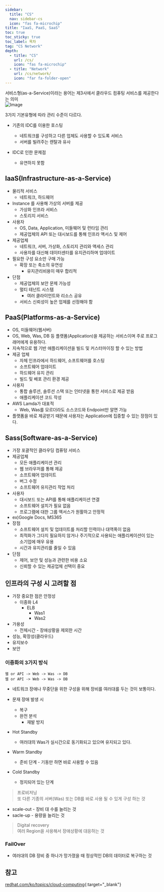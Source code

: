 ```yaml
---
sidebar:
  title: "CS"
  nav: sidebar-cs
  icon: "fas fa-microchip"
title: "IaaS, PaaS, SaaS"
toc: true
toc_sticky: true
toc_label: 목차
tag: "CS Network"
depth:
  - title: "CS"
    url: /cs/
    icon: "fas fa-microchip"
  - title: "Network"
    url: /cs/network/
    icon: "far fa-folder-open"
---
```

서비스형(as-a-Service)이라는 용어는 제3사에서 클라우드 컴퓨팅 서비스를 제공한다는 의미  
![Image](https://www.redhat.com/cms/managed-files/iaas-paas-saas-diagram5.1-1638x1046.png)

3가지 기본유형에 따라 관리 수준이 다르다.

* 기존의 IDC를 이용한 호스팅
  * 네트워크를 구성하고 다른 업체도 사용할 수 있도록 서비스
  * 서버를 빌려주는 렌탈과 유사

* IDC로 인한 문제점
  * 유연하지 못함

## IaaS(Infrastructure-as-a-Service)
* 물리적 서비스
  * 네트워크, 하드웨어
* Instance 를 사용해 가상의 서버를 제공
  * 가상화 인프라 서비스
  * 스토리지 서비스
* 사용자
  * OS, Data, Application, 미들웨어 및 런타임 관리
  * 제공업체의 API 또는 대시보드를 통해 인프라 액서스 및 제어
* 제공업체
  * 네트워크, 서버, 가상화, 스토리지 관리와 액세스 관리
  * 사용자를 대신해 데이터센터를 유지관리하며 업데이트
* 필요한 구성 요소만 구매 가능
  * 확장 또는 축소의 유연성
    * 유지관리비용이 매우 합리적
* 단점
  * 제공업체의 보안 문제 가능성
  * 멀티 테넌트 시스템
    * 여러 클라이언트와 리소스 공유
  * 서비스 신뢰성이 높은 업체를 선정해야 함
  
## PaaS(Platforms-as-a-Service)
* OS, 미들웨어(웹서버)
* OS, Web, Was, DB 등 플랫폼(Application)을 제공하는 서비스이며 주로 프로그래머에게 유용하다.
* 지속적으로 웹 기반 애플리케이션을 빌드 및 커스터마이징 할 수 있는 방법
* 제공 업체
  * 자체 인프라에서 하드웨어, 소프트웨어를 호스팅
  * 소프트웨어 업데이트
  * 하드웨어 유지 관리
  * 빌드 및 배포 관리 환경 제공
* 사용자
  * 통합 솔루션, 솔루션 스택 또는 인터넷을 통한 서비스로 제공 받음
  * 애플리케이션 코드 작성
* AWS Lamda가 대표적
  * Web, Was를 모르더라도 소스코드와 Endpoint만 알면 가능
* 플랫폼을 바로 제공받기 때문에 사용자는 Application에 집중할 수 있는 장점이 있다.


## Sass(Software-as-a-Service)
* 가장 포괄적인 클라우딩 컴퓨텅 서비스
* 제공업체
  * 모든 애플리케이션 관리
  * 웹 브라우저를 통해 제공
  * 소프트웨어 업데이트
  * 버그 수정
  * 소프트웨어 유지관리 작업 처리
* 사용자
  * 대시보드 또는 API를 통해 애플리케이션 연결
  * 소프트웨어 설치가 필요 없음
  * 프로그램에 대한 그룹 액서스가 원활하고 안정적
* ex)Google Docs, MS365
* 장점
  * 소프트웨어 설치 및 업데이트를 처리할 인력이나 대역폭이 없음
  * 최적화가 그다지 필요하지 않거나 주기적으로 사용되는 애플리케이션이 있는 소기업에 매우 유용
  * 시간과 유지관리를 줄일 수 있음
* 단점
  * 제어, 보안 및 성능과 관련한 비용 소요
  * 신뢰할 수 있는 제공업체 선택이 중요
  
## 인프라의 구성 시 고려할 점
* 가장 중요한 점은 안정성
  * 이중화 L4
    * ELB
      * Was1
      * Was2
* 가용성
  * 전체시간 - 장애상황을 제외한 시간  
* 성능, 확장성(클라우드)
* 유지보수
* 보안

### 이중화의 3가지 방식
```
웹 or API -> Web -> Was -> DB
웹 or API -> Web -> Was -> DB
```
* 네트워크 장애나 무중단을 위한 구성을 위해 장비를 여러대를 두는 것이 보통이다.
* 문재 장애 발생 시
  * 복구
  * 완전 분석
    * 재발 방지
    
* Hot Standby
  * 여러대의 Was가 실시간으로 동기화되고 있으며 유지되고 있다.
* Warm Standby
  * 준비 단계 - 기동만 하면 바로 사용할 수 있음
* Cold Standby
  * 정지되어 있는 단계

> 프로비저닝<br/>
또 다른 기종의 서버(Was) 또는 DB를 바로 사용 될 수 있게 구성 하는 것<br/>
* scale-out - 장비 대 수를 늘리는 것
* sacle-up - 용량을 늘리는 것

> Digital recovery<br/>
여러 Region을 사용해서 장애상황에 대응하는 것

### FailOver
* 여러대의 DB 장비 중 하나가 망가졌을 때 정상적인 DB의 데이터로 복구하는 것

## 참고
[<i class="fas fa-link"></i> redhat.com/ko/topics/cloud-computing](https://www.redhat.com/ko/topics/cloud-computing/iaas-vs-paas-vs-saas){:target="_blank"}

